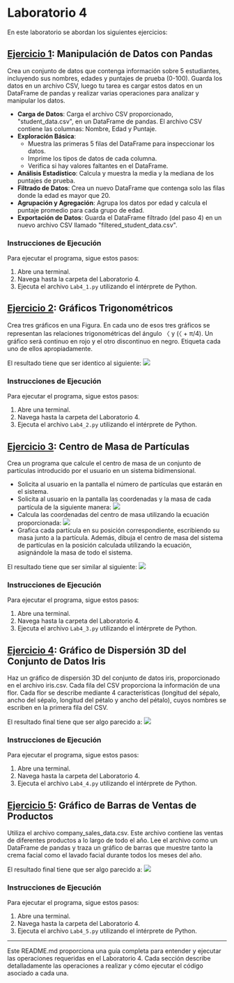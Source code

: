 # Laboratorio 4

En este laboratorio se abordan los siguientes ejercicios:

## [Ejercicio 1](./exercise1/Lab4_1.py): Manipulación de Datos con Pandas
Crea un conjunto de datos que contenga información sobre 5 estudiantes, incluyendo sus nombres, edades y puntajes de prueba (0-100). Guarda los datos en un archivo CSV, luego tu tarea es cargar estos datos en un DataFrame de pandas y realizar varias operaciones para analizar y manipular los datos.

- **Carga de Datos**: Carga el archivo CSV proporcionado, "student_data.csv", en un DataFrame de pandas. El archivo CSV contiene las columnas: Nombre, Edad y Puntaje.
- **Exploración Básica**:
  - Muestra las primeras 5 filas del DataFrame para inspeccionar los datos.
  - Imprime los tipos de datos de cada columna.
  - Verifica si hay valores faltantes en el DataFrame.
- **Análisis Estadístico**: Calcula y muestra la media y la mediana de los puntajes de prueba.
- **Filtrado de Datos**: Crea un nuevo DataFrame que contenga solo las filas donde la edad es mayor que 20.
- **Agrupación y Agregación**: Agrupa los datos por edad y calcula el puntaje promedio para cada grupo de edad.
- **Exportación de Datos**: Guarda el DataFrame filtrado (del paso 4) en un nuevo archivo CSV llamado "filtered_student_data.csv".


### Instrucciones de Ejecución
Para ejecutar el programa, sigue estos pasos:
1. Abre una terminal.
2. Navega hasta la carpeta del Laboratorio 4.
3. Ejecuta el archivo `Lab4_1.py` utilizando el intérprete de Python.


## [Ejercicio 2](./exercise2/Lab4_2.py): Gráficos Trigonométricos

Crea tres gráficos en una Figura. En cada uno de esos tres gráficos se representan las relaciones trigonométricas del ángulo 〈 y (〈 + π/4). Un gráfico será continuo en rojo y el otro discontinuo en negro. Etiqueta cada uno de ellos apropiadamente.

El resultado tiene que ser identico al siguiente:
![](./images/ej2.png)

### Instrucciones de Ejecución
Para ejecutar el programa, sigue estos pasos:
1. Abre una terminal.
2. Navega hasta la carpeta del Laboratorio 4.
3. Ejecuta el archivo `Lab4_2.py` utilizando el intérprete de Python.




## [Ejercicio 3](./exercise3/Lab4_3.py): Centro de Masa de Partículas

Crea un programa que calcule el centro de masa de un conjunto de partículas introducido por el usuario en un sistema bidimensional.

- Solicita al usuario en la pantalla el número de partículas que estarán en el sistema.
- Solicita al usuario en la pantalla las coordenadas y la masa de cada partícula de la siguiente manera:
  ![](./images/ej3-b.png)
- Calcula las coordenadas del centro de masa utilizando la ecuación proporcionada:
  ![](./images/ej3-c.png)
- Grafica cada partícula en su posición correspondiente, escribiendo su masa junto a la partícula. Además, dibuja el centro de masa del sistema de partículas en la posición calculada utilizando la ecuación, asignándole la masa de todo el sistema.
  
El resultado tiene que ser similar al siguiente:
![](./images/ej3-finalresult.png)
### Instrucciones de Ejecución
Para ejecutar el programa, sigue estos pasos:
1. Abre una terminal.
2. Navega hasta la carpeta del Laboratorio 4.
3. Ejecuta el archivo `Lab4_3.py` utilizando el intérprete de Python.



## [Ejercicio 4](./exercise4/Lab4_4.py): Gráfico de Dispersión 3D del Conjunto de Datos Iris

Haz un gráfico de dispersión 3D del conjunto de datos iris, proporcionado en el archivo iris.csv. Cada fila del CSV proporciona la información de una flor. Cada flor se describe mediante 4 características (longitud del sépalo, ancho del sépalo, longitud del pétalo y ancho del pétalo), cuyos nombres se escriben en la primera fila del CSV.

El resultado final tiene que ser algo parecido a:
![](./images/ej4-finalresult.png)

### Instrucciones de Ejecución
Para ejecutar el programa, sigue estos pasos:
1. Abre una terminal.
2. Navega hasta la carpeta del Laboratorio 4.
3. Ejecuta el archivo `Lab4_4.py` utilizando el intérprete de Python.

## [Ejercicio 5](./exercise5/Lab4_5.py): Gráfico de Barras de Ventas de Productos

Utiliza el archivo company_sales_data.csv. Este archivo contiene las ventas de diferentes productos a lo largo de todo el año. Lee el archivo como un DataFrame de pandas y traza un gráfico de barras que muestre tanto la crema facial como el lavado facial durante todos los meses del año.

El resultado final tiene que ser algo parecido a:
![](./images/ej5-finalresult.png)

### Instrucciones de Ejecución
Para ejecutar el programa, sigue estos pasos:
1. Abre una terminal.
2. Navega hasta la carpeta del Laboratorio 4.
3. Ejecuta el archivo `Lab4_5.py` utilizando el intérprete de Python.



---
Este README.md proporciona una guía completa para entender y ejecutar las operaciones requeridas en el Laboratorio 4. Cada sección describe detalladamente las operaciones a realizar y cómo ejecutar el código asociado a cada una.
